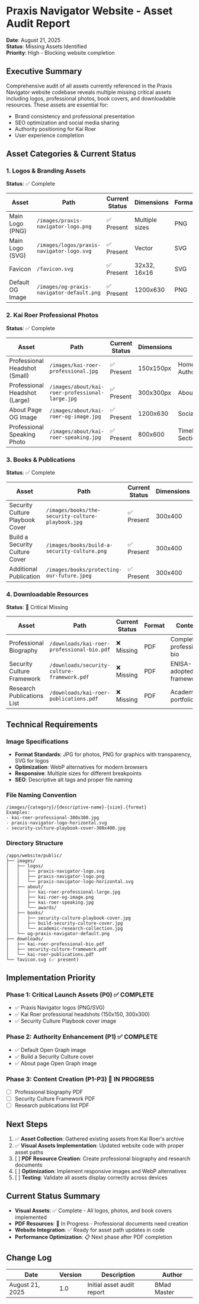 # Praxis Navigator Website - Asset Audit Report

**Date**: August 21, 2025  
**Status**: Missing Assets Identified  
**Priority**: High - Blocking website completion  

## Executive Summary

Comprehensive audit of all assets currently referenced in the Praxis Navigator website codebase reveals multiple missing critical assets including logos, professional photos, book covers, and downloadable resources. These assets are essential for:

- Brand consistency and professional presentation
- SEO optimization and social media sharing
- Authority positioning for Kai Roer
- User experience completion

## Asset Categories & Current Status

### 1. Logos & Branding Assets
**Status**: ✅ Complete

| Asset | Path | Current Status | Dimensions | Format | Priority |
|-------|------|----------------|------------|--------|----------|
| Main Logo (PNG) | `/images/praxis-navigator-logo.png` | ✅ Present | Multiple sizes | PNG | P0 |
| Main Logo (SVG) | `/images/logos/praxis-navigator-logo.svg` | ✅ Present | Vector | SVG | P0 |
| Favicon | `/favicon.svg` | ✅ Present | 32x32, 16x16 | SVG | ✅ |
| Default OG Image | `/images/og-praxis-navigator-default.png` | ✅ Present | 1200x630 | PNG | P1 |

### 2. Kai Roer Professional Photos
**Status**: ✅ Complete

| Asset | Path | Current Status | Dimensions | Usage | Priority |
|-------|------|----------------|------------|-------|----------|
| Professional Headshot (Small) | `/images/kai-roer-professional.jpg` | ✅ Present | 150x150px | Homepage Authority Section | P0 |
| Professional Headshot (Large) | `/images/about/kai-roer-professional-large.jpg` | ✅ Present | 300x300px | About Page Hero | P0 |
| About Page OG Image | `/images/about/kai-roer-og-image.jpg` | ✅ Present | 1200x630 | Social Sharing | P1 |
| Professional Speaking Photo | `/images/about/kai-roer-speaking.jpg` | ✅ Present | 800x600 | Timeline/Speaking Section | P2 |

### 3. Books & Publications
**Status**: ✅ Complete

| Asset | Path | Current Status | Dimensions | Publication | Priority |
|-------|------|----------------|------------|-------------|----------|
| Security Culture Playbook Cover | `/images/books/the-security-culture-playbook.jpg` | ✅ Present | 300x400 | Wiley, 2022 | P0 |
| Build a Security Culture Cover | `/images/books/build-a-security-culture.png` | ✅ Present | 300x400 | Independent, 2015 | P1 |
| Additional Publication | `/images/books/protecting-our-future.jpeg` | ✅ Present | 300x400 | Research Portfolio | P2 |

### 4. Downloadable Resources
**Status**: 🔴 Critical Missing

| Asset | Path | Current Status | Format | Content | Priority |
|-------|------|----------------|--------|---------|----------|
| Professional Biography | `/downloads/kai-roer-professional-bio.pdf` | ❌ Missing | PDF | Complete professional bio | P1 |
| Security Culture Framework | `/downloads/security-culture-framework.pdf` | ❌ Missing | PDF | ENISA-adopted framework | P2 |
| Research Publications List | `/downloads/kai-roer-publications.pdf` | ❌ Missing | PDF | Academic portfolio | P3 |

## Technical Requirements

### Image Specifications
- **Format Standards**: JPG for photos, PNG for graphics with transparency, SVG for logos
- **Optimization**: WebP alternatives for modern browsers
- **Responsive**: Multiple sizes for different breakpoints
- **SEO**: Descriptive alt tags and proper file naming

### File Naming Convention
```
/images/{category}/{descriptive-name}-{size}.{format}
Examples:
- kai-roer-professional-300x300.jpg
- praxis-navigator-logo-horizontal.svg
- security-culture-playbook-cover-300x400.jpg
```

### Directory Structure
```
/apps/website/public/
├── images/
│   ├── logos/
│   │   ├── praxis-navigator-logo.svg
│   │   ├── praxis-navigator-logo.png
│   │   └── praxis-navigator-logo-horizontal.svg
│   ├── about/
│   │   ├── kai-roer-professional-large.jpg
│   │   ├── kai-roer-og-image.png
│   │   ├── kai-roer-speaking.jpg
│   │   └── awards/
│   ├── books/
│   │   ├── security-culture-playbook-cover.jpg
│   │   ├── build-security-culture-cover.jpg
│   │   └── academic-research-collection.jpg
│   └── og-praxis-navigator-default.png
├── downloads/
│   ├── kai-roer-professional-bio.pdf
│   ├── security-culture-framework.pdf
│   └── kai-roer-publications.pdf
└── favicon.svg (✅ present)
```

## Implementation Priority

### Phase 1: Critical Launch Assets (P0) ✅ COMPLETE
- ✅ Praxis Navigator logos (PNG/SVG)
- ✅ Kai Roer professional headshots (150x150, 300x300)
- ✅ Security Culture Playbook cover image

### Phase 2: Authority Enhancement (P1) ✅ COMPLETE
- ✅ Default Open Graph image
- ✅ Build a Security Culture cover
- ✅ About page Open Graph image

### Phase 3: Content Creation (P1-P3) 🔄 IN PROGRESS
- [ ] Professional biography PDF
- [ ] Security Culture Framework PDF
- [ ] Research publications list PDF

## Next Steps

1. ✅ **Asset Collection**: Gathered existing assets from Kai Roer's archive
2. ✅ **Visual Assets Implementation**: Updated website code with proper asset paths  
3. [ ] **PDF Resource Creation**: Create professional biography and research documents
4. [ ] **Optimization**: Implement responsive images and WebP alternatives
5. [ ] **Testing**: Validate all assets display correctly across devices

## Current Status Summary

- **Visual Assets**: ✅ Complete - All logos, photos, and book covers implemented
- **PDF Resources**: 🔄 In Progress - Professional documents need creation
- **Website Integration**: ✅ Ready for asset path updates in code
- **Performance Optimization**: 📋 Next phase after PDF completion

## Change Log
| Date | Version | Description | Author |
|------|---------|-------------|---------|
| August 21, 2025 | 1.0 | Initial asset audit report | BMad Master |
